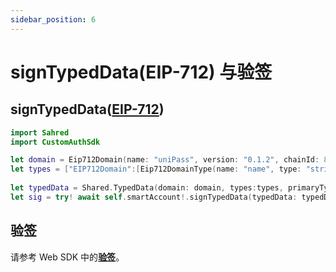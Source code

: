 ```yaml
---
sidebar_position: 6
---
```


# signTypedData(EIP-712) 与验签

## signTypedData([EIP-712](https://eips.ethereum.org/EIPS/eip-712))

```swift
import Sahred
import CustomAuthSdk

let domain = Eip712Domain(name: "uniPass", version: "0.1.2", chainId: 8001, verifyingContract: "0xCcCCccccCCCCcCCCCCCcCcCccCcCCCcCcccccccC", salt: nil)
let types = ["EIP712Domain":[Eip712DomainType(name: "name", type: "string"),Eip712DomainType(name: "version", type:"string"),Eip712DomainType(name: "chainId", type: "uint256"),Eip712DomainType(name: "verifyingContract", type: "address")],"Mail":[Eip712DomainType(name: "from", type:"address"),Eip712DomainType(name: "to", type: "address"),Eip712DomainType(name: "contents", type: "string")]]
                        
let typedData = Shared.TypedData(domain: domain, types:types, primaryType: "Mail", message: ["from":Shared.Value.stringValue(inner: "0xCD2a3d9F938E13CD947Ec05AbC7FE734Df8DD826"),"to":Shared.Value.stringValue(inner: "0xbBbBBBBbbBBBbbbBbbBbbbbBBbBbbbbBbBbbBBbB"),"contents":Shared.Value.stringValue(inner: "Hello, Bob!")])
let sig = try! await self.smartAccount!.signTypedData(typedData: typedData)
```

## 验签

请参考 Web SDK 中的[**验签**](../web-sdk/05-sign-typed-data.md)。